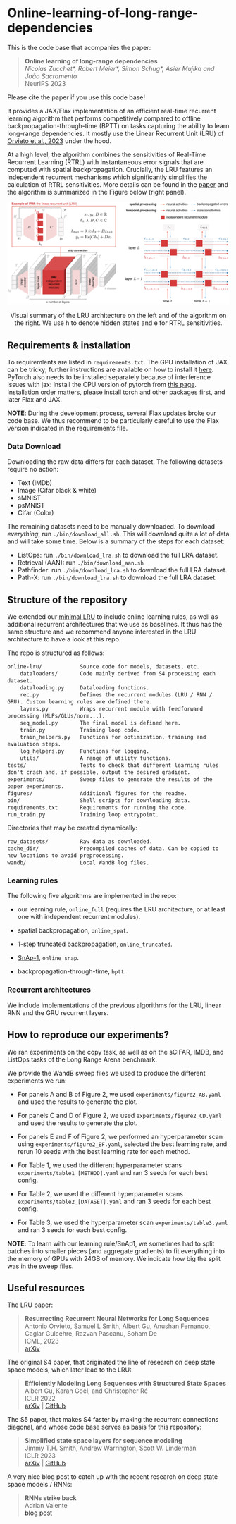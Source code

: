 # Online-learning-of-long-range-dependencies

This is the code base that acompanies the paper:
> **Online learning of long-range dependencies** \
*Nicolas Zucchet\*, Robert Meier\*, Simon Schug\*, Asier Mujika and João Sacramento* \
NeurIPS 2023

Please cite the paper if you use this code base!

It provides a JAX/Flax implementation of an efficient real-time recurrent learning algorithm that performs competitively compared to offline backpropagation-through-time (BPTT) on tasks capturing the ability to learn
long-range dependencies. It mostly use the Linear Recurrent Unit (LRU) of
[Orvieto et al., 2023](https://arxiv.org/abs/2303.06349) under the hood.

At a high level, the algorithm combines the sensitivities of Real-Time Recurrent Learning (RTRL)
with instantaneous error signals that are computed with spatial backpropagation. Crucially, the
LRU features an independent recurrent mechanisms which significantly simplifies the calculation of
RTRL sensitivities.
More details can be found in the [paper](https://arxiv.org/abs/2305.15947) and the algorithm is summarized
in the Figure below (right panel).

![Summary](./figures/architecture_algorithm.png)
<p style="text-align: center;">
Visual summary of the LRU architecture on the left and of the algorithm on the right. We use h to denote
hidden states and e for RTRL sensitivities.
</p>

## Requirements & installation

To requiremlents are listed in `requirements.txt`. The GPU installation of
JAX can be tricky; further instructions are available on how to install it
[here](https://github.com/google/jax#installation). PyTorch also needs to be installed separately
because of interference issues with jax: install the CPU version of pytorch from
[this page](https://pytorch.org/get-started/locally/). Installation order matters, please install
torch and other packages first, and later Flax and JAX.

**NOTE**: During the development process, several Flax updates broke our code base. We thus
recommend to be particularly careful to use the Flax version indicated in the requirements file.


### Data Download

Downloading the raw data differs for each dataset. The following datasets require no action:

- Text (IMDb)
- Image (Cifar black & white)
- sMNIST
- psMNIST
- Cifar (Color)

The remaining datasets need to be manually downloaded. To download _everything_,
run `./bin/download_all.sh`. This will download quite a lot of data and will take some time. Below
is a summary of the steps for each dataset:

- ListOps: run `./bin/download_lra.sh` to download the full LRA dataset.
- Retrieval (AAN): run `./bin/download_aan.sh`
- Pathfinder: run `./bin/download_lra.sh` to download the full LRA dataset.
- Path-X: run `./bin/download_lra.sh` to download the full LRA dataset.


## Structure of the repository

We extended our [minimal LRU](https://github.com/NicolasZucchet/minimal-LRU) to include online
learning rules, as well as additional recurrent architectures that we use as baselines. It thus
has the same structure and we recommend anyone interested in the LRU architecture to have a
look at this repo.

The repo is structured as follows:
```
online-lru/            Source code for models, datasets, etc.
    dataloaders/       Code mainly derived from S4 processing each dataset.
    dataloading.py     Dataloading functions.
    rec.py             Defines the recurrent modules (LRU / RNN / GRU). Custom learning rules are defined there.
    layers.py          Wraps recurrent module with feedforward processing (MLPs/GLUs/norm...).
    seq_model.py       The final model is defined here.
    train.py           Training loop code.
    train_helpers.py   Functions for optimization, training and evaluation steps.
    log_helpers.py     Functions for logging.
    utils/             A range of utility functions.
tests/                 Tests to check that different learning rules don't crash and, if possible, output the desired gradient.
experiments/           Sweep files to generate the results of the paper experiments.
figures/               Additional figures for the readme.
bin/                   Shell scripts for downloading data.
requirements.txt       Requirements for running the code.
run_train.py           Training loop entrypoint.
```

Directories that may be created dynamically:

```
raw_datasets/          Raw data as downloaded.
cache_dir/             Precompiled caches of data. Can be copied to new locations to avoid preprocessing.
wandb/                 Local WandB log files.
```

### Learning rules

The following five algorithms are implemented in the repo:

- our learning rule, `online_full` (requires the LRU architecture, or at least one with independent recurrent modules).

- spatial backpropagation, `online_spat`.

- 1-step truncated backpropagation, `online_truncated`.

- [SnAp-1](https://arxiv.org/pdf/2006.07232.pdf), `online_snap`.

- backpropagation-through-time, `bptt`.

### Recurrent architectures

We include implementations of the previous algorithms for the LRU, linear RNN and the GRU recurrent layers.


## How to reproduce our experiments?

We ran experiments on the copy task, as well as on the sCIFAR, IMDB, and ListOps tasks of the
Long Range Arena benchmark.

We provide the WandB sweep files we used to produce the different experiments we run:

- For panels A and B of Figure 2, we used `experiments/figure2_AB.yaml` and used the results to generate
the plot.

- For panels C and D of Figure 2, we used `experiments/figure2_CD.yaml` and used the results to generate
the plot.

- For panels E and F of Figure 2, we performed an hyperparameter scan using `experiments/figure2_EF.yaml`,
selected the best learning rate, and rerun 10 seeds with the best learning rate for each method.

- For Table 1, we used the different hyperparameter scans `experiments/table1_[METHOD].yaml` and ran
3 seeds for each best config.

- For Table 2, we used the different hyperparameter scans `experiments/table2_[DATASET].yaml` and ran
3 seeds for each best config.

- For Table 3, we used the hyperparameter scan `experiments/table3.yaml` and ran
3 seeds for each best config.

**NOTE**: To learn with our learning rule/SnAp1, we sometimes had to split batches into smaller
pieces (and aggregate gradients) to fit everything into the memory of GPUs with 24GB of memory.
We indicate how big the split was in the sweep files.

## Useful resources

The LRU paper:
> **Resurrecting Recurrent Neural Networks for Long Sequences**  \
Antonio Orvieto, Samuel L Smith, Albert Gu, Anushan Fernando, Caglar Gulcehre, Razvan Pascanu, Soham De\
ICML, 2023\
[arXiv](https://arxiv.org/abs/2303.06349)

The original S4 paper, that originated the line of research on deep state space models, which later
lead to the LRU:
> **Efficiently Modeling Long Sequences with Structured State Spaces** \
Albert Gu, Karan Goel, and Christopher Ré \
ICLR 2022 \
[arXiv](https://arxiv.org/abs/2111.00396)
 | [GitHub](https://github.com/HazyResearch/state-spaces)

The S5 paper, that makes S4 faster by making the recurrent connections diagonal, and whose code base
serves as basis for this repository:
> **Simplified state space layers for sequence modeling**\
Jimmy T.H. Smith, Andrew Warrington, Scott W. Linderman \
ICLR 2023\
[arXiv](https://arxiv.org/abs/2208.04933)
 | [GitHub](https://github.com/lindermanlab/S5/tree/main)

A very nice blog post to catch up with the recent research on deep state space models / RNNs:
> **RNNs strike back**\
Adrian Valente \
[blog post](https://adrian-valente.github.io/2023/10/03/linear-rnns.html)